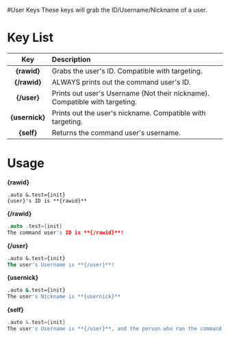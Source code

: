 #User Keys
These keys will grab the ID/Username/Nickname of a user.

# Key List
| Key | Description |
| :---: | :--- |
| **{rawid}** | Grabs the user's ID. Compatible with targeting.|
| **{/rawid}** | ALWAYS prints out the command user's ID. |
| **{/user}** | Prints out user's Username \(Not their nickname\). Compatible with targeting. |
| **{usernick}** | Prints out the user's nickname. Compatible with targeting. |
| **{self}** | Returns the command user's username. |

# Usage
**{rawid}**
```http
.auto &.test={init}
{user}'s ID is **{rawid}**
```

**{/rawid}**
```cpp
.auto .test={init}
The command user's ID is **{/rawid}**!
```

**{/user}**
```sql
.auto &.test={init}
The user's Username is **{/user}**!
```

**{usernick}**
```bash
.auto &.test={init}
The user's Nickname is **{usernick}**
```

**{self}**
```go
.auto &.test={init}
The user's Username is **{/user}**, and the person who ran the command is **{self}**
```